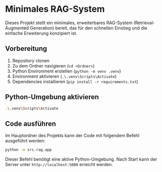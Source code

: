 # Minimales RAG-System

Dieses Projekt stellt ein minimales, erweiterbares RAG-System (Retrieval-Augmented Generation) bereit, das für den schnellen Einstieg und die einfache Erweiterung konzipiert ist.

## Vorbereitung

1. Repository clonen
2. Zu dem Ordner navigieren (`cd <Ordner>`)
3. Python Environment erstellen (`python -m venv .venv`)
4. Environment aktivieren (`.\.venv\Scripts\Activate`)
5. Dependencies installieren (`pip install -r requirements.txt`)

## Python-Umgebung aktivieren

```bash
.\.venv\Scripts\Activate
```

## Code ausführen

Im Hauptordner des Projekts kann der Code mit folgendem Befehl ausgeführt werden:

```bash
python -m src.rag.app
```

Dieser Befehl benötigt eine aktive Python-Umgebung. Nach Start kann der Server unter `http://localhost:5000` erreicht
werden.
